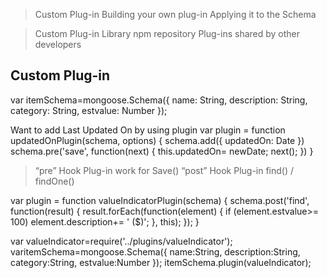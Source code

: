 > Custom Plug-in
Building your own plug-in
Applying it to the Schema

> Custom Plug-in Library 
npm repository
Plug-ins shared by other developers

## Custom Plug-in
var itemSchema=mongoose.Schema({
    name: String,
    description: String,
    category: String,
    estvalue: Number
});

Want to add Last Updated On by using plugin
var plugin = function updatedOnPlugin(schema, options) {
    schema.add({ updatedOn: Date })
    schema.pre('save', function(next) {
    this.updatedOn= newDate;
    next();
    })
}

> “pre” Hook Plug-in work for Save()
> “post” Hook Plug-in find() / findOne()

var plugin = function valueIndicatorPlugin(schema) {
    schema.post('find', function(result) {
        result.forEach(function(element) {
            if (element.estvalue>= 100)
                element.description+= ' ($)';
            }, this);
    });
}

var valueIndicator=require('../plugins/valueIndicator');
    varitemSchema=mongoose.Schema({
        name:String,
        description:String,
        category:String,
        estvalue:Number
    });
itemSchema.plugin(valueIndicator);
